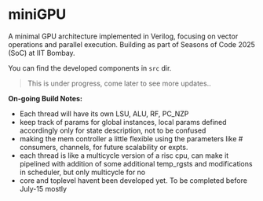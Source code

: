 # miniGPU
A minimal GPU architecture implemented in Verilog, focusing on vector operations and parallel execution. Building as part of Seasons of Code 2025 (SoC) at IIT Bombay.

You can find the developed components in `src` dir.

>This is under progress, come later to see more updates..

**On-going Build Notes:**

- Each thread will have its own LSU, ALU, RF, PC_NZP
- keep track of params for global instances, local params defined accordingly only for state description, not to be confused
- making the mem controller a little flexible using the parameters like # consumers, channels, for future scalability or expts.
- each thread is like a multicycle version of a risc cpu, can make it pipelined with addition of some additional temp_rgsts and modifications in scheduler, but only multicycle for no
- core and toplevel havent been developed yet. To be completed before July-15 mostly
